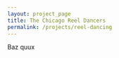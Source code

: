 ```yaml
---
layout: project_page
title: The Chicago Reel Dancers
permalink: /projects/reel-dancing
---
```


Baz quux

